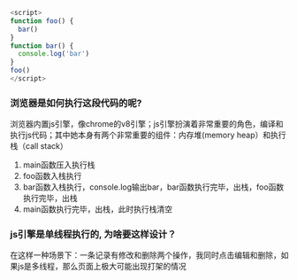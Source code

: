 ```javascript
<script>
function foo() {
  bar()
}
function bar() {
  console.log('bar')
}
foo()
</script>
```

### 浏览器是如何执行这段代码的呢?
浏览器内置js引擎，像chrome的v8引擎；js引擎扮演着非常重要的角色，编译和执行js代码；其中她本身有两个非常重要的组件：内存堆(memory heap）和执行栈（call stack）

1. main函数压入执行栈
2. foo函数入栈执行
3. bar函数入栈执行，console.log输出bar，bar函数执行完毕，出栈，foo函数执行完毕，出栈
4. main函数执行完毕，出栈，此时执行栈清空

### js引擎是单线程执行的, 为啥要这样设计？
在这样一种场景下：一条记录有修改和删除两个操作，我同时点击编辑和删除，如果js是多线程，那么页面上极大可能出现打架的情况

<!-- ### 遇到了执行时间非常久的代码，会怎样 -->

